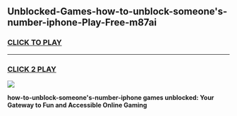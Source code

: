 
## Unblocked-Games-how-to-unblock-someone's-number-iphone-Play-Free-m87ai
<h3>
<a href="https://premium76.site?title=how-to-unblock-someone's-number-iphone&ref=10A">CLICK TO PLAY</a></h3>
<hr>

<h3>
<a href="https://premium76.site?title=how-to-unblock-someone's-number-iphone&ref=10A">CLICK 2 PLAY</a>
  
</h3>

<a href="https://premium76.site?title=how-to-unblock-someone's-number-iphone&ref=10A"><img src="https://clearcache.store/games.png"></a>


**how-to-unblock-someone's-number-iphone games unblocked: Your Gateway to Fun and Accessible Online Gaming**
